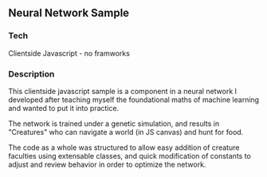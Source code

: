 ## Neural Network Sample

### Tech
Clientside Javascript - no framworks

### Description
This clientside javascript sample is a component in a neural network I developed after teaching myself the 
foundational maths of machine learning and wanted to put it into practice.

The network is trained under a genetic simulation, and results in "Creatures" who can navigate a world (in JS canvas) and hunt for food.

The code as a whole was structured to allow easy addition of creature faculties using extensable classes, and quick modification of constants to adjust and review behavior in order to optimize the network.